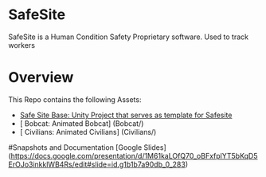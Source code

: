 # SafeSite
SafeSite is a Human Condition Safety Proprietary software. Used to track workers

# Overview
This Repo contains the following Assets:
 - [ Safe Site Base: Unity Project that serves as template for Safesite](SafeSiteBaseProject/)
 - [ Bobcat: Animated Bobcat] (Bobcat/)
 - [ Civilians: Animated Civilians] (Civilians/)


#Snapshots and Documentation
[Google Slides] (https://docs.google.com/presentation/d/1M61kaLOfQ70_oBFxfplYT5bKqD5ErOJo3inkklWB4Rs/edit#slide=id.g1b1b7a90db_0_283)